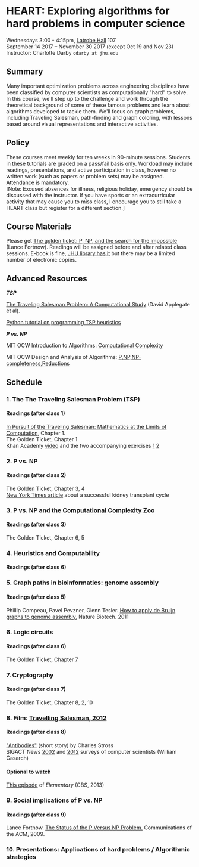 # HEART: Exploring algorithms for hard problems in computer science
Wednesdays 3:00 - 4:15pm, [Latrobe Hall](https://www.google.com/maps/place/Johns+Hopkins+University+-+Latrobe+Hall/@39.327737,-76.6208283,15z/data=!4m5!3m4!1s0x0:0xf0051bbb754e3351!8m2!3d39.327737!4d-76.6208283) 107  
September 14 2017 – November 30 2017 (except Oct 19 and Nov 23)  Instructor: Charlotte Darby `cdarby at jhu.edu` 

## Summary
Many important optimization problems across engineering disciplines have been classified by computer scientists as computationally "hard" to solve. In this course, we'll step up to the challenge and work through the theoretical background of some of these famous problems and learn about algorithms developed to tackle them. We'll focus on graph problems, including Traveling Salesman, path-finding and graph coloring, with lessons based around visual representations and interactive activities.  

## Policy
These courses meet weekly for ten weeks in 90-minute sessions. Students in these tutorials are graded on a pass/fail basis only. Workload may include readings, presentations, and active participation in class, however no written work (such as papers or problem sets) may be assigned. Attendance is mandatory.  
[Note: Excused absences for illness, religious holiday, emergency should be discussed with the instructor. If you have sports or an extracurricular activity that may cause you to miss class, I encourage you to still take a HEART class but register for a different section.]

## Course Materials
Please get [The golden ticket: P, NP, and the search for the impossible](https://www.barnesandnoble.com/w/the-golden-ticket-lance-fortnow/1113861209) (Lance Fortnow). Readings will be assigned before and after related class sessions. E-book is fine, [JHU library has it](https://www.barnesandnoble.com/w/the-golden-ticket-lance-fortnow/1113861209) but there may be a limited number of electronic copies.  

## Advanced Resources

***TSP***

[The Traveling Salesman Problem:
A Computational Study](http://press.princeton.edu/chapters/s9531.pdf) (David Applegate et al).

[Python tutorial on programming TSP heuristics](http://nbviewer.jupyter.org/url/norvig.com/ipython/TSP.ipynb)

***P vs. NP***

MIT OCW Introduction to Algorithms: [Computational Complexity](https://www.youtube.com/watch?v=moPtwq_cVH8)  

MIT OCW Design and Analysis of Algorithms: [P,NP,NP-completeness,Reductions](https://www.youtube.com/watch?v=mr1FMrwi6Ew&t=2592s)
 

## Schedule  
### 1. The The Traveling Salesman Problem (TSP)  

#### Readings (after class 1)
[In Pursuit of the Traveling Salesman:
Mathematics at the Limits of Computation](http://press.princeton.edu/chapters/s8451.pdf), Chapter 1.  
The Golden Ticket, Chapter 1  
Khan Academy [video](https://www.khanacademy.org/computing/computer-science/algorithms/intro-to-algorithms/v/what-are-algorithms) and the two accompanying exercises [1](https://www.khanacademy.org/computing/computer-science/algorithms/intro-to-algorithms/a/a-guessing-game) [2](https://www.khanacademy.org/computing/computer-science/algorithms/intro-to-algorithms/a/route-finding)

### 2. P vs. NP

#### Readings (after class 2)
The Golden Ticket, Chapter 3, 4  
[New York Times article](http://www.nytimes.com/2012/02/19/health/lives-forever-linked-through-kidney-transplant-chain-124.html) about a successful kidney transplant cycle

### 3. P vs. NP and the [Computational Complexity Zoo](https://www.youtube.com/watch?v=YX40hbAHx3s&t=52s)

#### Readings (after class 3)
The Golden Ticket, Chapter 6, 5   

### 4. Heuristics and Computability    

#### Readings (after class 6)
  

### 5. Graph paths in bioinformatics: genome assembly
#### Readings (after class 5)
Phillip Compeau, Pavel Pevzner, Glenn Tesler. [How to apply de Bruijn graphs to genome assembly.](http://www.nature.com/nbt/journal/v29/n11/full/nbt.2023.html) Nature Biotech. 2011  
### 6. Logic circuits

#### Readings (after class 6)
The Golden Ticket, Chapter 7

### 7. Cryptography  

#### Readings (after class 7)
The Golden Ticket, Chapter 8, 2, 10  
### 8. Film: [Travelling Salesman, 2012](http://www.imdb.com/title/tt1801123/)
#### Readings (after class 8)
["Antibodies"](http://www.baen.com/Chapters/9781625791870/9781625791870___2.htm) (short story) by Charles Stross  
SIGACT News [2002](http://www.cs.umd.edu/~gasarch/papers/poll.pdf) and [2012](https://www.cs.umd.edu/~gasarch/papers/poll2012.pdf) surveys of computer scientists (William Gasarch)  
#### Optional to watch
[This episode](http://www.imdb.com/title/tt3125780/) of *Elementary* (CBS, 2013)
### 9. Social implications of P vs. NP   

#### Readings (after class 9)
Lance Fortnow. [The Status of the P Versus NP Problem.](https://cacm.acm.org/magazines/2009/9/38904-the-status-of-the-p-versus-np-problem/fulltext) Communications of the ACM, 2009.  

### 10. Presentations: Applications of hard problems / Algorithmic strategies 